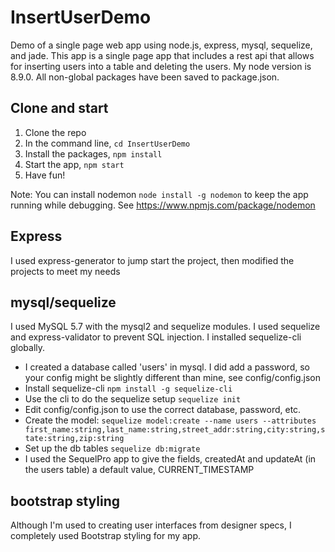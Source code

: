 # InsertUserDemo
Demo of a single page web app using node.js, express, mysql, sequelize, and jade.  This app is a single page app that includes a rest api that allows for inserting users into a table and deleting the users.  My node version is 8.9.0.  All non-global packages have been saved to package.json.

## Clone and start

1.  Clone the repo
2.  In the command line, ```cd InsertUserDemo```
3.  Install the packages, ```npm install```
4.  Start the app, ```npm start```
5.  Have fun!

Note: You can install nodemon ```node install -g nodemon``` to keep the app running while debugging.  See https://www.npmjs.com/package/nodemon

## Express

I used express-generator to jump start the project, then modified the projects to meet my needs

## mysql/sequelize

I used MySQL 5.7 with the mysql2 and sequelize modules.  I used sequelize and express-validator to prevent SQL injection.  I installed sequelize-cli globally.

- I created a database called 'users' in mysql.  I did add a password, so your config might be slightly different than mine, see config/config.json
- Install sequelize-cli ```npm install -g sequelize-cli``` 
- Use the cli to do the sequelize setup ```sequelize init```
- Edit config/config.json to use the correct database, password, etc.
- Create the model: ```sequelize model:create --name users --attributes first_name:string,last_name:string,street_addr:string,city:string,state:string,zip:string```
- Set up the db tables ```sequelize db:migrate```
- I used the SequelPro app to give the fields, createdAt and updateAt (in the users table) a default value, CURRENT_TIMESTAMP

## bootstrap styling

Although I'm used to creating user interfaces from designer specs, I completely used Bootstrap styling for my app.
